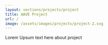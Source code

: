 ```yaml
---
layout: sections/projects/project
title: AAVE Project
url: /
image: /assets/images/projects/project-2.svg
---
```


Lorem Upsum text here about project